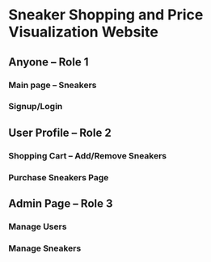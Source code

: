 # Sneaker Shopping and Price Visualization Website

##	Anyone – Role 1
### Main page – Sneakers
### Signup/Login

## User Profile – Role 2
### Shopping Cart – Add/Remove Sneakers
### Purchase Sneakers Page

## Admin Page – Role 3
### Manage Users
### Manage Sneakers
